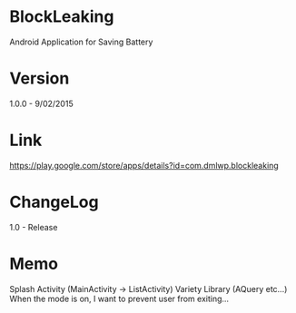 # BlockLeaking
Android Application for Saving Battery

# Version
1.0.0 - 9/02/2015

# Link
https://play.google.com/store/apps/details?id=com.dmlwp.blockleaking

# ChangeLog
1.0 - Release

# Memo
Splash Activity (MainActivity -> ListActivity)
Variety Library (AQuery etc...)
When the mode is on, I want to prevent user from exiting...
